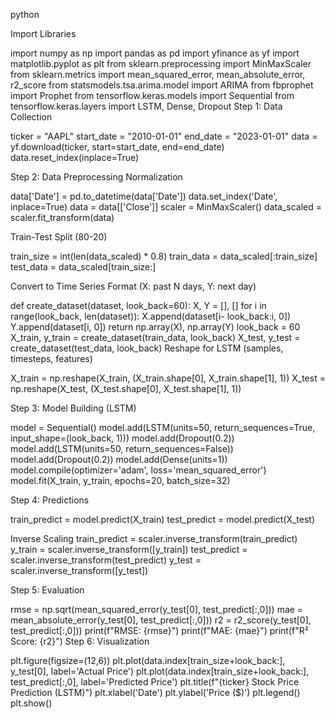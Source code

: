 python

Import Libraries

import numpy as np import pandas as pd import yfinance as yf
import matplotlib.pyplot as plt from sklearn.preprocessing import MinMaxScaler from sklearn.metrics
import mean_squared_error, mean_absolute_error, r2_score from statsmodels.tsa.arima.model
import ARIMA from fbprophet
import Prophet from tensorflow.keras.models import Sequential from tensorflow.keras.layers import LSTM, Dense, Dropout
Step 1: Data Collection

ticker = "AAPL"
start_date = "2010-01-01"
end_date = "2023-01-01"
data = yf.download(ticker, start=start_date, end=end_date) data.reset_index(inplace=True)

Step 2: Data Preprocessing Normalization

data['Date'] = pd.to_datetime(data['Date']) data.set_index('Date', inplace=True) data = data[['Close']] scaler = MinMaxScaler()
data_scaled = scaler.fit_transform(data)

Train-Test Split (80-20)

train_size = int(len(data_scaled) * 0.8) train_data = data_scaled[:train_size] test_data = data_scaled[train_size:]

Convert to Time Series Format (X: past N days, Y: next day)

def create_dataset(dataset, look_back=60):
X, Y = [], [] for i in range(look_back, len(dataset)): X.append(dataset[i- look_back:i, 0]) Y.append(dataset[i, 0])
return np.array(X), np.array(Y)
look_back = 60 X_train, y_train = create_dataset(train_data, look_back) X_test, y_test = create_dataset(test_data, look_back)
Reshape for LSTM (samples, timesteps, features)

X_train = np.reshape(X_train, (X_train.shape[0], X_train.shape[1], 1))
X_test = np.reshape(X_test, (X_test.shape[0], X_test.shape[1], 1))

Step 3: Model Building (LSTM)

model = Sequential()
model.add(LSTM(units=50, return_sequences=True, input_shape=(look_back, 1))) model.add(Dropout(0.2)) model.add(LSTM(units=50, return_sequences=False)) model.add(Dropout(0.2)) model.add(Dense(units=1))
model.compile(optimizer='adam', loss='mean_squared_error') model.fit(X_train, y_train, epochs=20, batch_size=32)

Step 4: Predictions

train_predict = model.predict(X_train) test_predict = model.predict(X_test)

Inverse Scaling
train_predict = scaler.inverse_transform(train_predict) y_train = scaler.inverse_transform([y_train]) test_predict =
scaler.inverse_transform(test_predict) y_test = scaler.inverse_transform([y_test])

Step 5: Evaluation

rmse = np.sqrt(mean_squared_error(y_test[0], test_predict[:,0]))
mae = mean_absolute_error(y_test[0], test_predict[:,0])) r2 = r2_score(y_test[0], test_predict[:,0]))
print(f"RMSE: {rmse}")
print(f"MAE: {mae}")
print(f"R² Score: {r2}")
Step 6: Visualization

plt.figure(figsize=(12,6)) plt.plot(data.index[train_size+look_back:],
y_test[0], label='Actual Price') plt.plot(data.index[train_size+look_back:], test_predict[:,0], label='Predicted Price')
plt.title(f"{ticker} Stock Price Prediction (LSTM)") plt.xlabel('Date')
plt.ylabel('Price ($)') plt.legend() plt.show()
